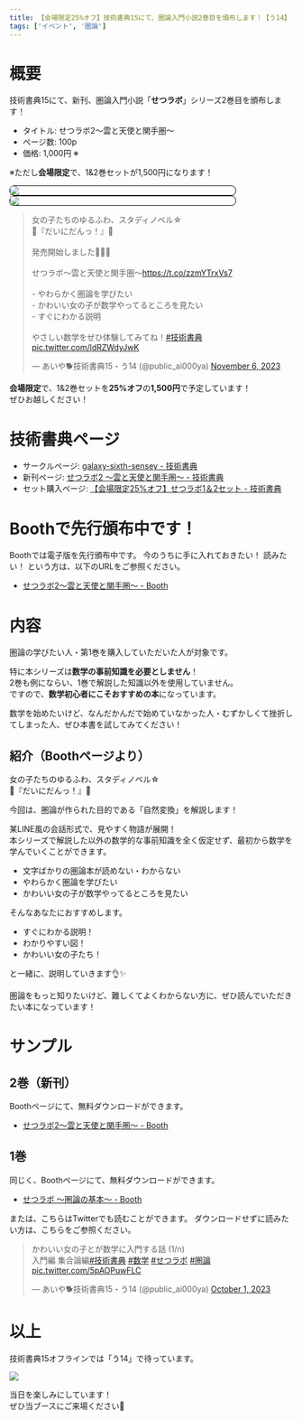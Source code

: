 ```yaml
---
title: 【会場限定25%オフ】技術書典15にて、圏論入門小説2巻目を頒布します！【う14】
tags: ['イベント', '圏論']
---
```


# 概要

技術書典15にて、新刊、圏論入門小説「**せつラボ**」シリーズ2巻目を頒布します！

- タイトル: せつラボ2～雲と天使と関手圏～
- ページ数: 100p
- 価格: 1,000円 ※

※ただし**会場限定**で、1&2巻セットが1,500円になります！

<div style="width: 400px; border: 1px solid black; border-radius: 8px">
<a href="https://aiya000.booth.pm/items/5138923" target="_blank" rel="noopener noreferrer">
<img src="/2023-11-07-techbookfest15/front-cover.jpg">
</a>
</div>

<div style="width: 400px; border: 1px solid black; border-radius: 8px">
<a href="https://aiya000.booth.pm/items/5138923" target="_blank" rel="noopener noreferrer">
<img src="/2023-11-07-techbookfest15/back-cover.jpg">
</a>
</div>

<blockquote class="twitter-tweet"><p lang="ja" dir="ltr">女の子たちのゆるふわ、スタディノベル☆<br>🎉『だいにだんっ！』🎉<br><br>発売開始しました🥳✨✨<br><br>せつラボ～雲と天使と関手圏～<a href="https://t.co/zzmYTrxVs7">https://t.co/zzmYTrxVs7</a><br><br>- やわらかく圏論を学びたい<br>- かわいい女の子が数学やってるところを見たい<br>- すぐにわかる説明<br><br>やさしい数学をぜひ体験してみてね！<a href="https://twitter.com/hashtag/%E6%8A%80%E8%A1%93%E6%9B%B8%E5%85%B8?src=hash&amp;ref_src=twsrc%5Etfw">#技術書典</a> <a href="https://t.co/ldRZWdyJwK">pic.twitter.com/ldRZWdyJwK</a></p>&mdash; あいや🐕技術書典15・う14 (@public_ai000ya) <a href="https://twitter.com/public_ai000ya/status/1721369314203484516?ref_src=twsrc%5Etfw">November 6, 2023</a></blockquote> <script async src="https://platform.twitter.com/widgets.js" charset="utf-8"></script>

**会場限定**で、1&2巻セットを**25%オフ**の**1,500円**で予定しています！  
ぜひお越しください！

# 技術書典ページ

- サークルページ: [galaxy-sixth-sensey - 技術書典](https://techbookfest.org/organization/5648161435549696)
- 新刊ページ: [せつラボ2 ～雲と天使と関手圏～ - 技術書典](https://techbookfest.org/product/eFXRhWM9nGK9C7aEfU98vP)
- セット購入ページ: [【会場限定25%オフ】せつラボ1＆2セット - 技術書典](https://techbookfest.org/product/qL6FURXMqhj5LKiZqcaDZu)

# Boothで先行頒布中です！

Boothでは電子版を先行頒布中です。
今のうちに手に入れておきたい！ 読みたい！
という方は、以下のURLをご参照ください。

- [せつラボ2～雲と天使と関手圏～ - Booth](https://aiya000.booth.pm/items/5138923)

# 内容

圏論の学びたい人・第1巻を購入していただいた人が対象です。

特に本シリーズは**数学の事前知識を必要としません**！  
2巻も例にならい、1巻で解説した知識以外を使用していません。  
ですので、**数学初心者にこそおすすめの本**になっています。

数学を始めたいけど、なんだかんだで始めていなかった人・むずかしくて挫折してしまった人、ぜひ本書を試してみてください！

## 紹介（Boothページより）

女の子たちのゆるふわ、スタディノベル☆  
🎉『だいにだんっ！』🎉

今回は、圏論が作られた目的である「自然変換」を解説します！

某LINE風の会話形式で、見やすく物語が展開！  
本シリーズで解説した以外の数学的な事前知識を全く仮定せず、最初から数学を学んでいくことができます。

- 文字ばかりの圏論本が読めない・わからない
- やわらかく圏論を学びたい
- かわいい女の子が数学やってるところを見たい

そんなあなたにおすすめします。

- すぐにわかる説明！
- わかりやすい図！
- かわいい女の子たち！

と一緒に、説明していきます👌✨

圏論をもっと知りたいけど、難しくてよくわからない方に、ぜひ読んでいただきたい本になっています！

# サンプル
## 2巻（新刊）

Boothページにて、無料ダウンロードができます。

- [せつラボ2～雲と天使と関手圏～ - Booth](https://aiya000.booth.pm/items/5138923)

## 1巻

同じく、Boothページにて、無料ダウンロードができます。

- [せつラボ 〜圏論の基本〜 - Booth](https://aiya000.booth.pm/items/1298622)

または、こちらはTwitterでも読むことができます。
ダウンロードせずに読みたい方は、こちらをご参照ください。

<blockquote class="twitter-tweet"><p lang="ja" dir="ltr">かわいい女の子とが数学に入門する話 (1/n)<br>入門編 集合論編<a href="https://twitter.com/hashtag/%E6%8A%80%E8%A1%93%E6%9B%B8%E5%85%B8?src=hash&amp;ref_src=twsrc%5Etfw">#技術書典</a> <a href="https://twitter.com/hashtag/%E6%95%B0%E5%AD%A6?src=hash&amp;ref_src=twsrc%5Etfw">#数学</a> <a href="https://twitter.com/hashtag/%E3%81%9B%E3%81%A4%E3%83%A9%E3%83%9C?src=hash&amp;ref_src=twsrc%5Etfw">#せつラボ</a> <a href="https://twitter.com/hashtag/%E5%9C%8F%E8%AB%96?src=hash&amp;ref_src=twsrc%5Etfw">#圏論</a> <a href="https://t.co/5pAOPuwFLC">pic.twitter.com/5pAOPuwFLC</a></p>&mdash; あいや🐕技術書典15・う14 (@public_ai000ya) <a href="https://twitter.com/public_ai000ya/status/1708600521618227435?ref_src=twsrc%5Etfw">October 1, 2023</a></blockquote> <script async src="https://platform.twitter.com/widgets.js" charset="utf-8"></script>

# 以上

技術書典15オフラインでは「う14」で待っています。

![](/2023-11-07-techbookfest15/circle-pos.jpg)

当日を楽しみにしています！  
ぜひ当ブースにご来場ください🙌
